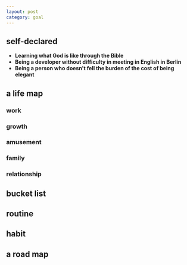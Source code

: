 ```yaml
---
layout: post
category: goal
---
```


## self-declared
- **Learning what God is like through the Bible**
- **Being a developer without difficulty in meeting in English in Berlin**
- **Being a person who doesn't fell the burden of the cost of being elegant**

## a life map
### work
### growth
### amusement
### family
### relationship

## bucket list
## routine

## habit

## a road map